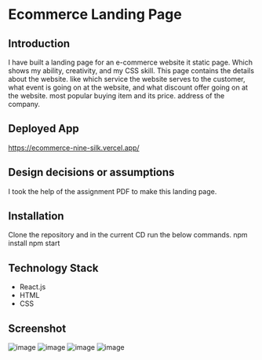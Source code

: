 # Ecommerce Landing Page

## Introduction
I have built a landing page for an e-commerce website it static page. Which shows my ability, creativity, and my CSS skill. This page contains the details about the website. like which service the website serves to the customer, what event is going on at the website, and what discount offer going on at the website. most popular buying item and its price. address of the company. 

## Deployed App
https://ecommerce-nine-silk.vercel.app/

## Design decisions or assumptions
I took the help of the assignment PDF to make this landing page.

## Installation
Clone the repository and in the current CD run the below commands.
npm install
npm start

## Technology Stack
- React.js
- HTML
- CSS

## Screenshot
![image](https://github.com/cs2812/ecommerce-landing-page/assets/101570543/002431c2-6447-4fd1-8b0e-9d7d2325a422)
![image](https://github.com/cs2812/ecommerce-landing-page/assets/101570543/010a8255-8acf-4c52-a9a2-09c66c0b5844)
![image](https://github.com/cs2812/ecommerce-landing-page/assets/101570543/776df969-25c6-4e43-aec8-8370281dd819)
![image](https://github.com/cs2812/ecommerce-landing-page/assets/101570543/5e39c975-06e9-4521-b887-32c72c88c044)





